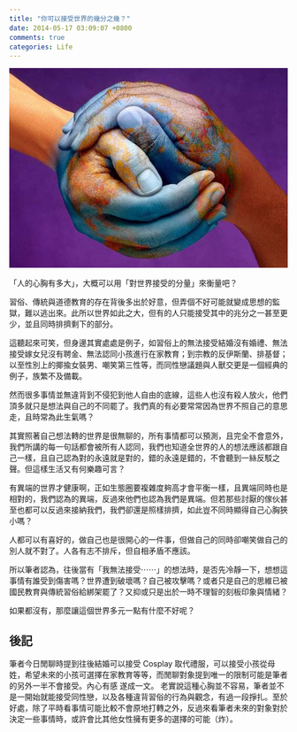 ```yaml
---
title: "你可以接受世界的幾分之幾？"
date: 2014-05-17 03:09:07 +0800
comments: true
categories: Life
---
```


![](/images/world.jpg)

「人的心胸有多大」，大概可以用「對世界接受的分量」來衡量吧？

習俗、傳統與道德教育的存在背後多出於好意，但弄個不好可能就變成思想的監獄，難以逃出來。此所以世界如此之大，但有的人只能接受其中的兆分之一甚至更少，並且同時排擠剩下的部分。

這聽起來可笑，但身邊其實處處是例子，如習俗上的無法接受結婚沒有婚禮、無法接受嫁女兒沒有聘金、無法認同小孩進行在家教育；到宗教的反伊斯蘭、排基督；以至性別上的揶揄女裝男、嘲笑第三性等，而同性戀議題與人獸交更是一個經典的例子，族繁不及備載。

然而很多事情並無違背到不侵犯到他人自由的底線，這些人也沒有殺人放火，他們頂多就只是想法與自己的不同罷了。我們真的有必要常常因為世界不照自己的意思走，且時常為此生氣嗎？

其實照著自己想法轉的世界是很無聊的，所有事情都可以預測，且完全不會意外，我們所講的每一句話都會被所有人認同，我們也知道全世界的人的想法應該都跟自己一樣，且自己認為對的永遠就是對的，錯的永遠是錯的，不會聽到一絲反駁之聲。但這樣生活又有何樂趣可言？

有異端的世界才健康啊，正如生態圈要複雜度夠高才會平衡一樣，且異端同時也是相對的，我們認為的異端，反過來他們也認為我們是異端。但若那些討厭的傢伙甚至也都可以反過來接納我們，我們卻還是照樣排擠，如此豈不同時顯得自己心胸狹小嗎？

人都可以有喜好的，做自己也是很開心的一件事，但做自己的同時卻嘲笑做自己的別人就不對了。人各有志不排斥，但自相矛盾不應該。

所以筆者認為，往後當有「我無法接受⋯⋯」的想法時，是否先冷靜一下，想想這事情有誰受到傷害嗎？世界遭到破壞嗎？自己被攻擊嗎？或者只是自己的思維已被國民教育與傳統習俗給綁架罷了？又抑或只是出於一時不理智的刻板印象與情緒？

如果都沒有，那麼讓這個世界多元一點有什麼不好呢？

## 後記

筆者今日閒聊時提到往後結婚可以接受 Cosplay 取代禮服，可以接受小孩從母姓，希望未來的小孩可選擇在家教育等等，而閒聊對象提到唯一的限制可能是筆者的另外一半不會接受。內心有感
遂成一文。
老實說這種心胸並不容易，筆者並不是一開始就能接受同性戀，以及各種違背習俗的行為與觀念，有過一段掙扎。至於好處，除了平時看事情可能比較不會原地打轉之外，反過來看筆者未來的對象對於決定一些事情時，或許會比其他女性擁有更多的選擇的可能（炸）。